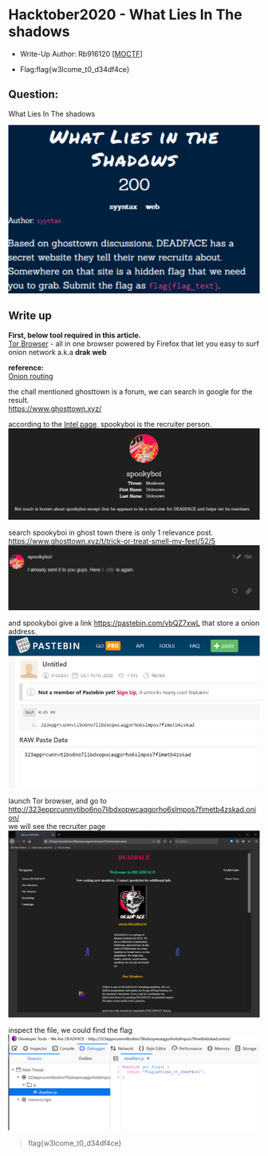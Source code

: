 # Hacktober2020 - What Lies In The shadows

- Write-Up Author: Rb916120 \[[MOCTF](https://www.facebook.com/MOCSCTF)\]

- Flag:flag{w3lcome_t0_d34df4ce}

## **Question:**
What Lies In The shadows

![img](./img/1.PNG)


## Write up
**First, below tool required in this article.**</br>
[Tor Browser](https://www.torproject.org/) -  all in one browser powered by Firefox that let you easy to surf onion network a.k.a **drak web**

**reference:**</br>
[Onion routing](https://en.wikipedia.org/wiki/Onion_routing)

the chall mentioned ghosttown is a forum, we can search in google for the result.</br>
https://www.ghosttown.xyz/


according to the [Intel page](http://ctf.cyberhacktics.com/intel). spookyboi is the recruiter person.</br>
![img](./img/2.PNG)


search spookyboi in ghost town there is only 1 relevance post.</br>
https://www.ghosttown.xyz/t/trick-or-treat-smell-my-feet/52/5</br>
![img](./img/3.PNG)


and spookyboi give a link https://pastebin.com/vbQZ7xwL that store a onion address.</br>
![img](./img/4.PNG)


launch Tor browser, and go to http://323epprcunnvtibo6no7libdxopwcaqgorho6slmpos7fimetb4zskad.onion/</br>
we will see the recruiter page</br>
![img](./img/5.PNG)


inspect the file, we could find the flag</br>
![img](./img/6.PNG)

>flag{w3lcome_t0_d34df4ce}